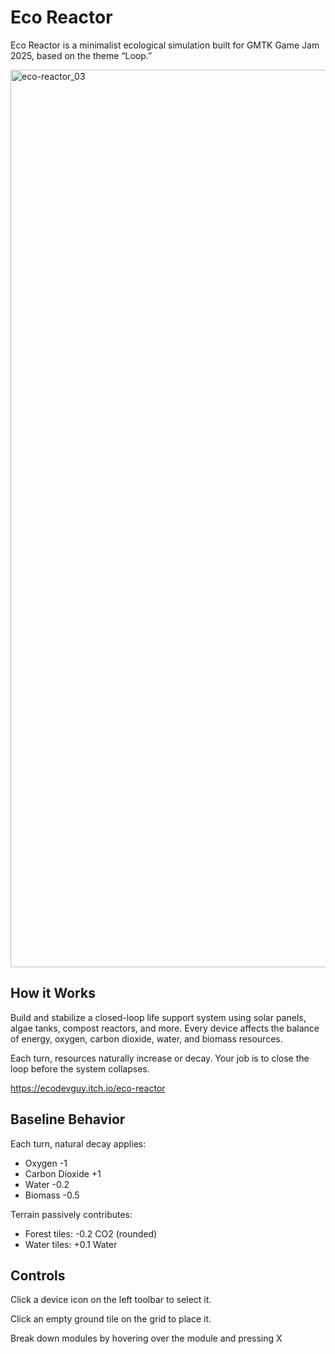 # Eco Reactor

Eco Reactor is a minimalist ecological simulation built for GMTK Game Jam 2025, based on the theme “Loop.”

<img width="2554" height="1436" alt="eco-reactor_03" src="https://github.com/user-attachments/assets/2089eb82-71a7-4e6e-b528-838970323e25" />


## How it Works

Build and stabilize a closed-loop life support system using solar panels, algae tanks, compost reactors, and more. Every device affects the balance of energy, oxygen, carbon dioxide, water, and biomass resources.

Each turn, resources naturally increase or decay. Your job is to close the loop before the system collapses.

https://ecodevguy.itch.io/eco-reactor

## Baseline Behavior

Each turn, natural decay applies:

- Oxygen -1
- Carbon Dioxide +1
- Water -0.2
- Biomass -0.5

Terrain passively contributes:

- Forest tiles: -0.2 CO2 (rounded)
- Water tiles: +0.1 Water

## Controls

Click a device icon on the left toolbar to select it. 

Click an empty ground tile on the grid to place it.

Break down modules by hovering over the module and pressing X
